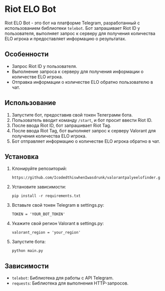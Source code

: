 <!DOCTYPE html>
<html>
<head>
    <title>Riot ELO Bot</title>
</head>
<body>
    <h1>Riot ELO Bot</h1>
    <p>Riot ELO Bot - это бот на платформе Telegram, разработанный с использованием библиотеки <code>telebot</code>. Бот запрашивает Riot ID у пользователя, выполняет запрос к серверу для получения количества ELO игрока и предоставляет информацию о результатах.</p>
    <h2>Особенности</h2>
    <ul>
        <li>Запрос Riot ID у пользователя.</li>
        <li>Выполнение запроса к серверу для получения информации о количестве ELO игрока.</li>
        <li>Отправка информации о количестве ELO обратно пользователю в чат.</li>
    </ul>
    <h2>Использование</h2>
    <ol>
        <li>Запустите бот, предоставив свой токен Телеграмм бота.</li>
        <li>Пользователь вводит команду <code>/start</code>, и бот просит ввести Riot ID.</li>
        <li>После ввода Riot ID, бот запрашивает Riot Tag.</li>
        <li>После ввода Riot Tag, бот выполняет запрос к серверу Valorant для получения количества ELO игрока.</li>
        <li>Бот отправляет информацию о количестве ELO игрока обратно в чат.</li>
    </ol>
    <h2>Установка</h2>
    <ol>
        <li>Клонируйте репозиторий:</li>
        <pre><code>https://github.com/IcodedthiswhenIwasdrunk/valorantpalyeelofinder.git</code></pre>
        <li>Установите зависимости:</li>
        <pre><code>pip install -r requirements.txt</code></pre>
        <li>Вставьте свой токен Telegram в settings.py:</li>
        <pre><code>TOKEN = 'YOUR_BOT_TOKEN'</code></pre>
        <li>Укажите свой регион Valorant в settings.py:</li>
        <pre><code>valorant_region = 'your_region'</code></pre>
        <li>Запустите бота:</li>
        <pre><code>python main.py</code></pre>
    </ol>
    <h2>Зависимости</h2>
    <ul>
        <li><code>telebot</code>: Библиотека для работы с API Telegram.</li>
        <li><code>requests</code>: Библиотека для выполнения HTTP-запросов.</li>
    </ul>
</body>
</html>
